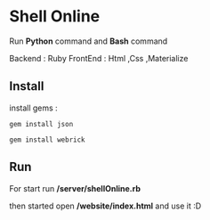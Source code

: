 # Shell Online

Run <b>Python</b> command and <b>Bash</b> command

Backend : Ruby
FrontEnd : Html ,Css ,Materialize

## Install

install gems :

```gem install json```

```gem install webrick```

## Run

For start run <b>/server/shellOnline.rb </b>

then started open <b>/website/index.html</b> and use it :D